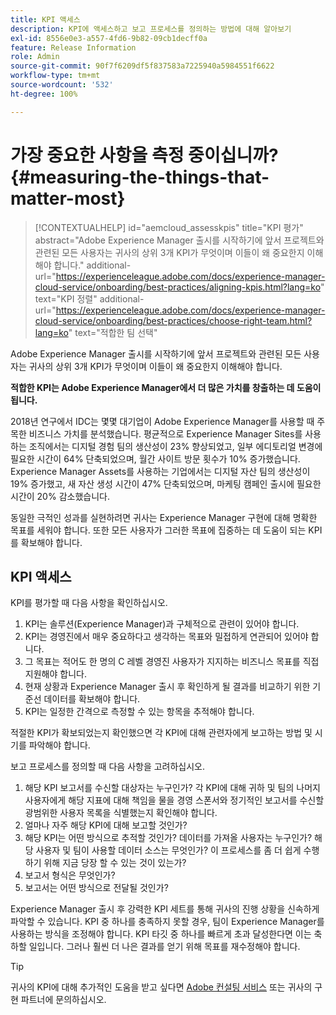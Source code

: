 ```yaml
---
title: KPI 액세스
description: KPI에 액세스하고 보고 프로세스를 정의하는 방법에 대해 알아보기
exl-id: 8556e0e3-a557-4fd6-9b82-09cb1decff0a
feature: Release Information
role: Admin
source-git-commit: 90f7f6209df5f837583a7225940a5984551f6622
workflow-type: tm+mt
source-wordcount: '532'
ht-degree: 100%

---
```


# 가장 중요한 사항을 측정 중이십니까?{#measuring-the-things-that-matter-most}

>[!CONTEXTUALHELP]
>id="aemcloud_assesskpis"
>title="KPI 평가"
>abstract="Adobe Experience Manager 출시를 시작하기에 앞서 프로젝트와 관련된 모든 사용자는 귀사의 상위 3개 KPI가 무엇이며 이들이 왜 중요한지 이해해야 합니다."
>additional-url="https://experienceleague.adobe.com/docs/experience-manager-cloud-service/onboarding/best-practices/aligning-kpis.html?lang=ko" text="KPI 정렬"
>additional-url="https://experienceleague.adobe.com/docs/experience-manager-cloud-service/onboarding/best-practices/choose-right-team.html?lang=ko" text="적합한 팀 선택"

Adobe Experience Manager 출시를 시작하기에 앞서 프로젝트와 관련된 모든 사용자는 귀사의 상위 3개 KPI가 무엇이며 이들이 왜 중요한지 이해해야 합니다.

**적합한 KPI는 Adobe Experience Manager에서 더 많은 가치를 창출하는 데 도움이 됩니다.**


2018년 연구에서 IDC는 몇몇 대기업이 Adobe Experience Manager를 사용할 때 주목한 비즈니스 가치를 분석했습니다. 평균적으로 Experience Manager Sites를 사용하는 조직에서는 디지털 경험 팀의 생산성이 23% 향상되었고, 일부 에디토리얼 변경에 필요한 시간이 64% 단축되었으며, 월간 사이트 방문 횟수가 10% 증가했습니다. Experience Manager Assets를 사용하는 기업에서는 디지털 자산 팀의 생산성이 19% 증가했고, 새 자산 생성 시간이 47% 단축되었으며, 마케팅 캠페인 출시에 필요한 시간이 20% 감소했습니다.

동일한 극적인 성과를 실현하려면 귀사는 Experience Manager 구현에 대해 명확한 목표를 세워야 합니다. 또한 모든 사용자가 그러한 목표에 집중하는 데 도움이 되는 KPI를 확보해야 합니다.

## KPI 액세스

KPI를 평가할 때 다음 사항을 확인하십시오.

1. KPI는 솔루션(Experience Manager)과 구체적으로 관련이 있어야 합니다.
1. KPI는 경영진에서 매우 중요하다고 생각하는 목표와 밀접하게 연관되어 있어야 합니다.
1. 그 목표는 적어도 한 명의 C 레벨 경영진 사용자가 지지하는 비즈니스 목표를 직접 지원해야 합니다.
1. 현재 상황과 Experience Manager 출시 후 확인하게 될 결과를 비교하기 위한 기준선 데이터를 확보해야 합니다.
1. KPI는 일정한 간격으로 측정할 수 있는 항목을 추적해야 합니다.

적절한 KPI가 확보되었는지 확인했으면 각 KPI에 대해 관련자에게 보고하는 방법 및 시기를 파악해야 합니다.

보고 프로세스를 정의할 때 다음 사항을 고려하십시오.

1. 해당 KPI 보고서를 수신할 대상자는 누구인가? 각 KPI에 대해 귀하 및 팀의 나머지 사용자에게 해당 지표에 대해 책임을 물을 경영 스폰서와 정기적인 보고서를 수신할 광범위한 사용자 목록을 식별했는지 확인해야 합니다.
1. 얼마나 자주 해당 KPI에 대해 보고할 것인가?
1. 해당 KPI는 어떤 방식으로 추적할 것인가? 데이터를 가져올 사용자는 누구인가? 해당 사용자 및 팀이 사용할 데이터 소스는 무엇인가? 이 프로세스를 좀 더 쉽게 수행하기 위해 지금 당장 할 수 있는 것이 있는가?
1. 보고서 형식은 무엇인가?
1. 보고서는 어떤 방식으로 전달될 것인가?

Experience Manager 출시 후 강력한 KPI 세트를 통해 귀사의 진행 상황을 신속하게 파악할 수 있습니다. KPI 중 하나를 충족하지 못할 경우, 팀이 Experience Manager를 사용하는 방식을 조정해야 합니다. KPI 타깃 중 하나를 빠르게 초과 달성한다면 이는 축하할 일입니다. 그러나 훨씬 더 나은 결과를 얻기 위해 목표를 재수정해야 합니다.

>[!TIP]
>
> 귀사의 KPI에 대해 추가적인 도움을 받고 싶다면 [Adobe 컨설팅 서비스](https://www.adobe.com/kr/experience-cloud/consulting-services.html) 또는 귀사의 구현 파트너에 문의하십시오.
